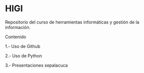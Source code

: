 # HIGI
Repositorio del curso de herramientas informáticas y gestión de la información.

Contenido

1.- Uso de Github

2.- Uso de Python

3.- Presentaciones sepalacuca
